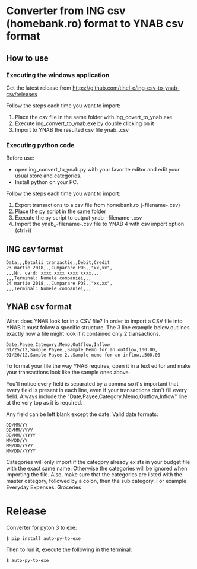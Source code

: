 # Converter from ING csv (homebank.ro) format to YNAB csv format

## How to use

### Executing the windows application
Get the latest release from https://github.com/tinel-c/ing-csv-to-ynab-csv/releases

Follow the steps each time you want to import:

1. Place the csv file in the same folder with ing_covert_to_ynab.exe
2. Execute ing_convert_to_ynab.exe by double clicking on it
3. Import to YNAB the resulted csv file ynab_.csv

### Executing python code
Before use:
* open ing_convert_to_ynab.py with your favorite editor and edit your usual store and categories.
* Install python on your PC.

Follow the steps each time you want to import:

1. Export transactions to a csv file from homebank.ro (-filename-.csv)
2. Place the py script in the same folder
3. Execute the py script to output ynab_-filename-.csv
4. Import the ynab_-filename-.csv file to YNAB 4 with csv import option (ctrl+i)

## ING csv format
```
Data,,,Detalii_tranzactie,,Debit,Credit
23 martie 2018,,,Cumparare POS,,"xx,xx",
,,,Nr. card: xxxx xxxx xxxx xxxx,,,
,,,Terminal: Numele companiei,,,
24 martie 2018,,,Cumparare POS,,"xx,xx",
,,,Terminal: Numele companiei,,,
```

## YNAB csv format
What does YNAB look for in a CSV file?
In order to import a CSV file into YNAB it must follow a specific structure. The 3 line example below outlines exactly how a file might look if it contained only 2 transactions.

```
Date,Payee,Category,Memo,Outflow,Inflow
01/25/12,Sample Payee,,Sample Memo for an outflow,100.00,
01/26/12,Sample Payee 2,,Sample memo for an inflow,,500.00
```

To format your file the way YNAB requires, open it in a text editor and make your transactions look like the sample ones above.

You'll notice every field is separated by a comma so it's important that every field is present in each line, even if your transactions don't fill every field. Always include the "Date,Payee,Category,Memo,Outflow,Inflow" line at the very top as it is required. 

Any field can be left blank except the date. Valid date formats:

```
DD/MM/YY
DD/MM/YYYY
DD/MM//YYYY
MM/DD/YY
MM/DD/YYYY
MM/DD//YYYY
```

Categories will only import if the category already exists in your budget file with the exact same name. Otherwise the categories will be ignored when importing the file.  Also, make sure that the categories are listed with the master category, followed by a colon, then the sub category.  For example Everyday Expenses: Groceries

# Release

Converter for pyton 3 to exe:

```
$ pip install auto-py-to-exe
```
Then to run it, execute the following in the terminal:

```
$ auto-py-to-exe
```